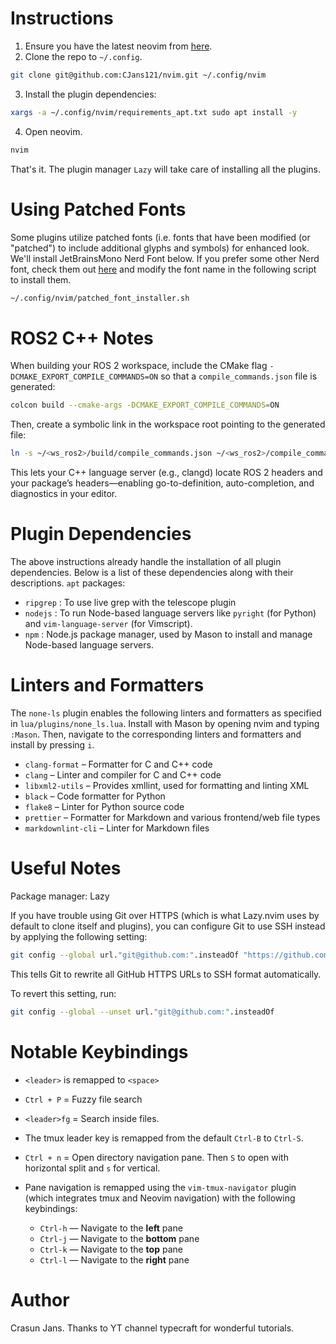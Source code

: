# Instructions
1. Ensure you have the latest neovim from [here](https://github.com/neovim/neovim/blob/master/INSTALL.md).
2. Clone the repo to `~/.config`.
```bash
git clone git@github.com:CJans121/nvim.git ~/.config/nvim 
```
3. Install the plugin dependencies:
```bash
xargs -a ~/.config/nvim/requirements_apt.txt sudo apt install -y
```
4. Open neovim.
```bash
nvim
```
That's it. The plugin manager `Lazy` will take care of installing all the plugins.

# Using Patched Fonts
Some plugins utilize patched fonts (i.e. fonts that have been modified (or "patched") to include additional glyphs and symbols) for enhanced look. We'll install JetBrainsMono Nerd Font below. If you prefer some other Nerd font, check them out [here](https://www.nerdfonts.com/font-downloads) and modify the font name in the following script to install them. 
```bash
~/.config/nvim/patched_font_installer.sh
```

# ROS2 C++ Notes
When building your ROS 2 workspace, include the CMake flag `-DCMAKE_EXPORT_COMPILE_COMMANDS=ON` so that a `compile_commands.json` file is generated:
```bash 
colcon build --cmake-args -DCMAKE_EXPORT_COMPILE_COMMANDS=ON
```
Then, create a symbolic link in the workspace root pointing to the generated file:
```bash
ln -s ~/<ws_ros2>/build/compile_commands.json ~/<ws_ros2>/compile_commands.json
```
This lets your C++ language server (e.g., clangd) locate ROS 2 headers and your package’s headers—enabling go-to-definition, auto-completion, and diagnostics in your editor.

# Plugin Dependencies
The above instructions already handle the installation of all plugin dependencies. Below is a list of these dependencies along with their descriptions.
`apt` packages:
- `ripgrep` : To use live grep with the telescope plugin
- `nodejs` : To run Node-based language servers like `pyright` (for Python) and `vim-language-server` (for Vimscript).
- `npm` : Node.js package manager, used by Mason to install and manage Node-based language servers.

# Linters and Formatters
The `none-ls` plugin enables the following linters and formatters as specified in `lua/plugins/none_ls.lua`. Install with Mason by opening nvim and typing `:Mason`. Then, navigate to the corresponding linters and formatters and install by pressing `i`.

- `clang-format` – Formatter for C and C++ code  
- `clang` – Linter and compiler for C and C++ code  
- `libxml2-utils` – Provides xmllint, used for formatting and linting XML  
- `black` – Code formatter for Python  
- `flake8` – Linter for Python source code
- `prettier` – Formatter for Markdown and various frontend/web file types  
- `markdownlint-cli` – Linter for Markdown files  
  
# Useful Notes

Package manager: Lazy

If you have trouble using Git over HTTPS (which is what Lazy.nvim uses by default to clone itself and plugins), you can configure Git to use SSH instead by applying the following setting:

```bash
git config --global url."git@github.com:".insteadOf "https://github.com/"
```
This tells Git to rewrite all GitHub HTTPS URLs to SSH format automatically.

To revert this setting, run:
```bash
git config --global --unset url."git@github.com:".insteadOf
```

# Notable Keybindings
- `<leader>` is remapped to `<space>`
- `Ctrl + P` = Fuzzy file search
- `<leader>fg` = Search inside files.
- The tmux leader key is remapped from the default `Ctrl-B` to `Ctrl-S`.
- `Ctrl + n` = Open directory navigation pane. Then `S` to open with horizontal split and `s` for vertical.
- Pane navigation is remapped using the `vim-tmux-navigator` plugin (which integrates tmux and Neovim navigation) with the following keybindings:

  - `Ctrl-h` — Navigate to the **left** pane  
  - `Ctrl-j` — Navigate to the **bottom** pane  
  - `Ctrl-k` — Navigate to the **top** pane  
  - `Ctrl-l` — Navigate to the **right** pane

# Author
Crasun Jans. Thanks to YT channel typecraft for wonderful tutorials.
